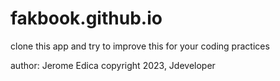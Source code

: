 # fakbook.github.io


clone this app and try to improve this
for your coding practices 

author: Jerome Edica
copyright 2023, Jdeveloper
